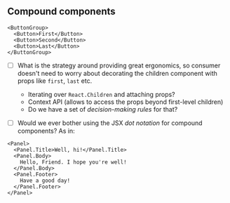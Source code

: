 ## Compound components

```JSX
<ButtonGroup>
  <Button>First</Button>
  <Button>Second</Button>
  <Button>Last</Button>
</ButtonGroup>
```

- [ ] What is the strategy around providing great ergonomics, so consumer doesn't need to worry about decorating the children component with props like `first`, `last` etc.

  - Iterating over `React.Children` and attaching props?
  - Context API (allows to access the props beyond first-level children)
  - Do we have a set of _decision-making rules_ for that?

- [ ] Would we ever bother using the JSX _dot notation_ for compound components? As in:

```JSX
<Panel>
  <Panel.Title>Well, hi!</Panel.Title>
  <Panel.Body>
    Hello, Friend. I hope you're well!
  </Panel.Body>
  <Panel.Footer>
    Have a good day!
  </Panel.Footer>
</Panel>
```
